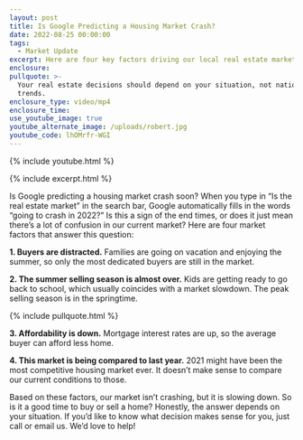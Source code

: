 ```yaml
---
layout: post
title: Is Google Predicting a Housing Market Crash?
date: 2022-08-25 00:00:00
tags:
  - Market Update
excerpt: Here are four key factors driving our local real estate market.
enclosure:
pullquote: >-
  Your real estate decisions should depend on your situation, not national
  trends.
enclosure_type: video/mp4
enclosure_time:
use_youtube_image: true
youtube_alternate_image: /uploads/robert.jpg
youtube_code: lhOMrfr-WGI
---
```

{% include youtube.html %}

{% include excerpt.html %}

Is Google predicting a housing market crash soon? When you type in “Is the real estate market” in the search bar, Google automatically fills in the words “going to crash in 2022?” Is this a sign of the end times, or does it just mean there’s a lot of confusion in our current market? Here are four market factors that answer this question:

**1\. Buyers are distracted.** Families are going on vacation and enjoying the summer, so only the most dedicated buyers are still in the market.&nbsp;

**2\. The summer selling season is almost over.** Kids are getting ready to go back to school, which usually coincides with a market slowdown. The peak selling season is in the springtime.

{% include pullquote.html %}

**3\. Affordability is down.** Mortgage interest rates are up, so the average buyer can afford less home.&nbsp;

**4\. This market is being compared to last year.** 2021 might have been the most competitive housing market ever. It doesn’t make sense to compare our current conditions to those.

Based on these factors, our market isn’t crashing, but it is slowing down. So is it a good time to buy or sell a home? Honestly, the answer depends on your situation. If you’d like to know what decision makes sense for you, just call or email us. We’d love to help\!